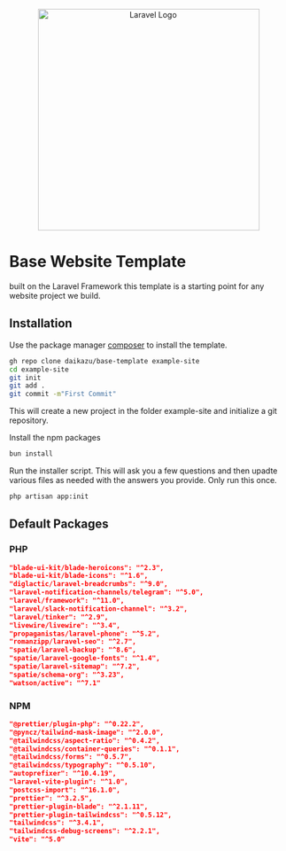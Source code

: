 <p align="center"><a href="https://laravel.com" target="_blank"><img src="https://raw.githubusercontent.com/laravel/art/master/logo-lockup/5%20SVG/2%20CMYK/1%20Full%20Color/laravel-logolockup-cmyk-red.svg" width="400" alt="Laravel Logo"></a></p>

# Base Website Template

built on the Laravel Framework this template is a starting point for any website project we build.

## Installation

Use the package manager [composer](https://getcomposer.org/) to install the template.

```bash
gh repo clone daikazu/base-template example-site
cd example-site
git init
git add .
git commit -m"First Commit"
```
This will create a new project in the folder example-site and initialize a git repository.

Install the npm packages
```bash
bun install
```

Run the installer script. This will ask you a few questions and then upadte various files as needed with the answers you provide.
Only run this once.
```bash
php artisan app:init
```

[//]: # (Update the .env file with the database connection information and then run the migrations and seed the database.)

[//]: # (```bash)

[//]: # (mysql -u root -e"create database example_site;")

[//]: # (php artisan migrate:fresh --seed)

[//]: # (```)


## Default Packages

### PHP
```json
"blade-ui-kit/blade-heroicons": "^2.3",
"blade-ui-kit/blade-icons": "^1.6",
"diglactic/laravel-breadcrumbs": "^9.0",
"laravel-notification-channels/telegram": "^5.0",
"laravel/framework": "^11.0",
"laravel/slack-notification-channel": "^3.2",
"laravel/tinker": "^2.9",
"livewire/livewire": "^3.4",
"propaganistas/laravel-phone": "^5.2",
"romanzipp/laravel-seo": "^2.7",
"spatie/laravel-backup": "^8.6",
"spatie/laravel-google-fonts": "^1.4",
"spatie/laravel-sitemap": "^7.2",
"spatie/schema-org": "^3.23",
"watson/active": "^7.1"
```

### NPM
```json
"@prettier/plugin-php": "^0.22.2",
"@pyncz/tailwind-mask-image": "^2.0.0",
"@tailwindcss/aspect-ratio": "^0.4.2",
"@tailwindcss/container-queries": "^0.1.1",
"@tailwindcss/forms": "^0.5.7",
"@tailwindcss/typography": "^0.5.10",
"autoprefixer": "^10.4.19",
"laravel-vite-plugin": "^1.0",
"postcss-import": "^16.1.0",
"prettier": "^3.2.5",
"prettier-plugin-blade": "^2.1.11",
"prettier-plugin-tailwindcss": "^0.5.12",
"tailwindcss": "^3.4.1",
"tailwindcss-debug-screens": "^2.2.1",
"vite": "^5.0"   
```




